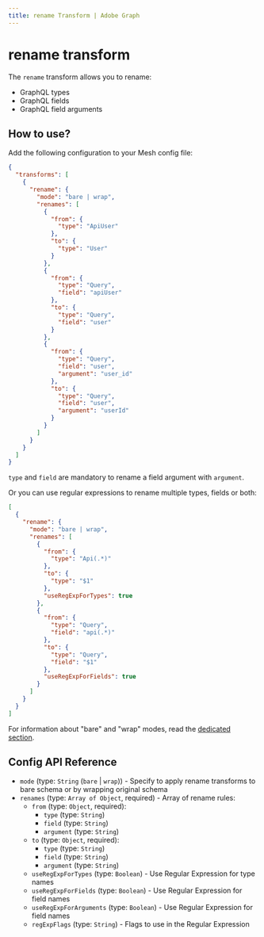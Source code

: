 ```yaml
---
title: rename Transform | Adobe Graph
---
```


# rename transform

The `rename` transform allows you to rename:

-  GraphQL types
-  GraphQL fields
-  GraphQL field arguments

## How to use?

Add the following configuration to your Mesh config file:

```json
{
  "transforms": [
    {
      "rename": {
        "mode": "bare | wrap",
        "renames": [
          {
            "from": {
              "type": "ApiUser"
            },
            "to": {
              "type": "User"
            }
          },
          {
            "from": {
              "type": "Query",
              "field": "apiUser"
            },
            "to": {
              "type": "Query",
              "field": "user"
            }
          },
          {
            "from": {
              "type": "Query",
              "field": "user",
              "argument": "user_id"
            },
            "to": {
              "type": "Query",
              "field": "user",
              "argument": "userId"
            }
          }
        ]
      }
    }
  ]
}
```

<InlineAlert variant="info" slots="text"/>

`type` and `field` are mandatory to rename a field argument with `argument`.

Or you can use regular expressions to rename multiple types, fields or both:

```json
[
  {
    "rename": {
      "mode": "bare | wrap",
      "renames": [
        {
          "from": {
            "type": "Api(.*)"
          },
          "to": {
            "type": "$1"
          },
          "useRegExpForTypes": true
        },
        {
          "from": {
            "type": "Query",
            "field": "api(.*)"
          },
          "to": {
            "type": "Query",
            "field": "$1"
          },
          "useRegExpForFields": true
        }
      ]
    }
  }
]
```

<InlineAlert variant="info" slots="text"/>

For information about "bare" and "wrap" modes, read the [dedicated section](/reference/transforms/index.md#two-different-modes).

## Config API Reference

-  `mode` (type: `String` (`bare` | `wrap`)) - Specify to apply rename transforms to bare schema or by wrapping original schema
-  `renames` (type: `Array of Object`, required) - Array of rename rules:
   -  `from` (type: `Object`, required):
      -  `type` (type: `String`)
      -  `field` (type: `String`)
      -  `argument` (type: `String`)
   -  `to` (type: `Object`, required):
      -  `type` (type: `String`)
      -  `field` (type: `String`)
      -  `argument` (type: `String`)
   -  `useRegExpForTypes` (type: `Boolean`)  - Use Regular Expression for type names
   -  `useRegExpForFields` (type: `Boolean`)  - Use Regular Expression for field names
   -  `useRegExpForArguments` (type: `Boolean`)  - Use Regular Expression for field names
   -  `regExpFlags` (type: `String`) - Flags to use in the Regular Expression
